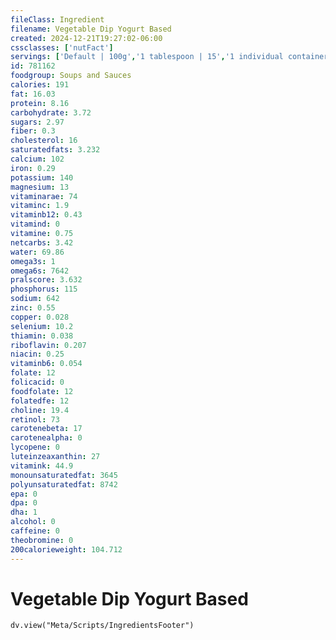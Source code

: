 ```yaml
---
fileClass: Ingredient
filename: Vegetable Dip Yogurt Based
created: 2024-12-21T19:27:02-06:00
cssclasses: ['nutFact']
servings: ['Default | 100g','1 tablespoon | 15','1 individual container | 70']
id: 781162
foodgroup: Soups and Sauces
calories: 191
fat: 16.03
protein: 8.16
carbohydrate: 3.72
sugars: 2.97
fiber: 0.3
cholesterol: 16
saturatedfats: 3.232
calcium: 102
iron: 0.29
potassium: 140
magnesium: 13
vitaminarae: 74
vitaminc: 1.9
vitaminb12: 0.43
vitamind: 0
vitamine: 0.75
netcarbs: 3.42
water: 69.86
omega3s: 1
omega6s: 7642
pralscore: 3.632
phosphorus: 115
sodium: 642
zinc: 0.55
copper: 0.028
selenium: 10.2
thiamin: 0.038
riboflavin: 0.207
niacin: 0.25
vitaminb6: 0.054
folate: 12
folicacid: 0
foodfolate: 12
folatedfe: 12
choline: 19.4
retinol: 73
carotenebeta: 17
carotenealpha: 0
lycopene: 0
luteinzeaxanthin: 27
vitamink: 44.9
monounsaturatedfat: 3645
polyunsaturatedfat: 8742
epa: 0
dpa: 0
dha: 1
alcohol: 0
caffeine: 0
theobromine: 0
200calorieweight: 104.712
---
```


# Vegetable Dip Yogurt Based

```dataviewjs
dv.view("Meta/Scripts/IngredientsFooter")
```